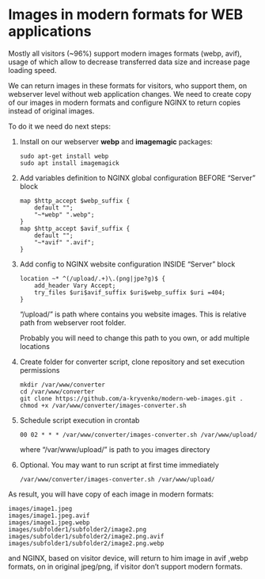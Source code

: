 # Images in modern formats for WEB applications

Mostly all visitors (~96%) support modern images formats (webp, avif), usage of which allow to decrease transferred data size and increase page loading speed.

We can return images in these formats for visitors, who support them, on webserver level without web application changes. We need to create copy of our images in modern formats and configure NGINX to return copies instead of original images.

To do it we need do next steps:

1.  Install on our webserver **webp** and **imagemagic** packages:

    ```shell
    sudo apt-get install webp
    sudo apt install imagemagick
    ```

2.  Add variables definition to NGINX global configuration BEFORE “Server” block
    ```text
    map $http_accept $webp_suffix {
        default "";
        "~*webp" ".webp";
    }
    map $http_accept $avif_suffix {
        default "";
        "~*avif" ".avif";
    }
    ```

3.  Add config to NGINX website configuration INSIDE “Server” block

    ```text
    location ~* ^(/upload/.+)\.(png|jpe?g)$ {
        add_header Vary Accept;
        try_files $uri$avif_suffix $uri$webp_suffix $uri =404;
    }
    ```

    “/upload/” is path where contains you website images. This is relative path from webserver root folder.

    Probably you will need to change this path to you own, or add multiple locations

4.  Create folder for converter script, clone repository and set execution permissions
    ```shell
    mkdir /var/www/converter
    cd /var/www/converter
    git clone https://github.com/a-kryvenko/modern-web-images.git .
    chmod +x /var/www/converter/images-converter.sh
    ```

5.  Schedule script execution in crontab
    ```text
    00 02 * * * /var/www/converter/images-converter.sh /var/www/upload/
    ```
    
    where “/var/www/upload/” is path to you images directory

6.  Optional. You may want to run script at first time immediately
    ```shell
    /var/www/converter/images-converter.sh /var/www/upload/
    ```

As result, you will have copy of each image in modern formats:

```text
images/image1.jpeg
images/image1.jpeg.avif
images/image1.jpeg.webp
images/subfolder1/subfolder2/image2.png
images/subfolder1/subfolder2/image2.png.avif
images/subfolder1/subfolder2/image2.png.webp
```

and NGINX, based on visitor device, will return to him image in avif ,webp formats, on in original jpeg/png, if visitor don’t support modern formats.
